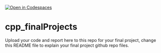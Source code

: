[![Open in Codespaces](https://classroom.github.com/assets/launch-codespace-2972f46106e565e64193e422d61a12cf1da4916b45550586e14ef0a7c637dd04.svg)](https://classroom.github.com/open-in-codespaces?assignment_repo_id=19513884)
# cpp_finalProjects

Upload your code and report here to this repo for your final project, change this README file to explain your final project github repo files.
